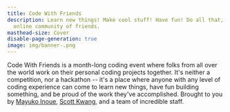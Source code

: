 ```yaml
---
title: Code With Friends
description: Learn new things! Make cool stuff! Have fun! Do all that, with an
  online community of friends.
masthead-size: Cover
disable-page-generation: true
image: img/banner-.png
---
```

Code With Friends is a month-long coding event where folks from all over the world work on their personal coding projects together. It's neither a competition, nor a hackathon -- it's a place where anyone with any level of coding experience can come to learn new things, have fun building something, and be proud of the work they've accomplished. Brought to you by [Mayuko Inoue](hellomayuko.com), [Scott Kwang](https://www.twitch.tv/squatkong), and a team of incredible staff.